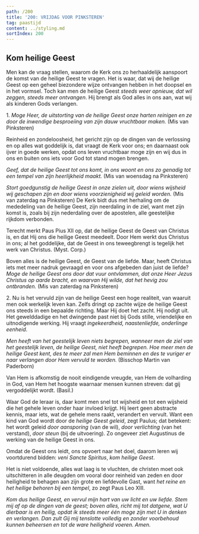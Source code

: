 ```yaml
---
path: /200
title: '200: VRIJDAG VOOR PINKSTEREN'
tag: paastijd
content: ../styling.md
sortIndex: 200
---
```


## Kom heilige Geest

Men kan de vraag stellen, waarom de Kerk ons zo herhaaldelijk aanspoort de komst van de heilige Geest te vragen. Het is waar, dat wij de heilige Geest op een geheel biezondere wijze ontvangen hebben in het doopsel en in het vormsel. Toch kan men de heilige Geest _steeds weer opnieuw, dat wil zeggen, steeds meer ontvangen_. Hij brengt als God alles in ons aan, wat wij als kinderen Gods verlangen.

1\. _Moge Heer, de uitstorting van de heilige Geest onze harten reinigen en ze door de inwendige besproeiing van zijn dauw vruchtbaar maken._ (Mis van Pinksteren)

Reinheid en zondeloosheid, het gericht zijn op de dingen van de verlossing en op alles wat goddelijk is, dat vraagt de Kerk voor ons; en daarnaast ook ijver in goede werken, opdat ons leven vruchtbaar moge zijn en wij dus in ons en buiten ons iets voor God tot stand mogen brengen.

_Geef, dat de heilige Geest tot ons komt, in ons woont en ons zo genadig tot een tempel van zijn heerlijkheid maakt._ (Mis van woensdag na Pinksteren)

_Stort goedgunstig de heilige Geest in onze zielen uit, door wiens wijsheid wij geschapen zijn en door wiens voorzienigheid wij geleid worden._ (Mis van zaterdag na Pinksteren) De Kerk bidt dus met herhaling om de mededeling van de heilige Geest, zijn neerdaling in de ziel, want met zijn komst is, zoals bij zijn nederdaling over de apostelen, alle geestelijke rijkdom verbonden.

Terecht merkt Paus Pius XII op, dat de heilige Geest de Geest van Christus is, en dat Hij ons die heilige Geest meedeelt. Door Hem werkt dus Christus in ons; al het goddelijke, dat de Geest in ons teweegbrengt is tegelijk het werk van Christus. (Myst. Corp.)

Boven alles is de heilige Geest, de Geest van de liefde. Maar, heeft Christus iets met meer nadruk gevraagd en voor ons afgebeden dan juist de liefde? _Moge de heilige Geest ons door dat vuur ontvlammen, dat onze Heer Jezus Christus op aarde bracht, en waarvan Hij wilde, dat het hevig zou ontbranden._ (Mis van zaterdag na Pinksteren)

2\. Nu is het vervuld zijn van de heilige Geest een hoge realiteit, van waaruit men ook werkelijk leven kan. Zelfs dringt op zachte wijze de heilige Geest ons steeds in een bepaalde richting. Maar Hij doet het zacht. Hij nodigt uit. Het gewelddadige en het dwingende past niet bij Gods stille, vriendelijke en uitnodigende werking. Hij vraagt _ingekeerdheid, naastenliefde, onderlinge eenheid_.

_Men heeft van het geestelijk leven niets begrepen, wanneer men de ziel van het geestelijk leven, de heilige Geest, niet heeft begrepen. Hoe meer men de heilige Geest kent, des te meer zal men Hem beminnen en des te vuriger er naar verlangen door Hem vervuld te worden._ (Bisschop Martin van Paderborn)

Van Hem is afkomstig de nooit eindigende vreugde, van Hem de volharding in God, van Hem het hoogste waarnaar mensen kunnen streven: dat gij vergoddelijkt wordt. (Basil.)

Waar God de leraar is, daar komt men snel tot wijsheid en tot een wijsheid die het gehele leven onder haar invloed krijgt. Hij leert geen abstracte kennis, maar iets, wat de gehele mens raakt, verandert en vervult. Want een kind van God wordt door de _heilige Geest geleid_, zegt Paulus; dat betekent: het wordt geleid _door aansporing_ (van de wil), _door verlichting_ (van het verstand), _door steun_ (bij de uitvoering). Zo ongeveer ziet Augustinus de werking van de heilige Geest in ons.

Omdat de Geest ons leidt, ons opvoert naar het doel, daarom leren wij voortdurend bidden: _veni Sancte Spiritus_, _kom heilige Geest_.

Het is niet voldoende, alles wat laag is te vluchten, de christen moet ook uitschitteren in alle deugden om vooral door reinheid van zeden en door heiligheid te behagen aan zijn grote en liefdevolle Gast, want _het reine en het heilige behoren bij een tempel_, zo zegt Paus Leo XIII.

_Kom dus heilige Geest, en vervul mijn hart van uw licht en uw liefde. Stem mij af op de dingen van de geest; boven alles, richt mij tot datgene, wat U dierbaar is en heilig, opdat ik steeds meer één moge zijn met U in denken en verlangen. Dan zult Gij mij tenslotte volledig en zonder voorbehoud kunnen beheersen en tot de ware heiligheid voeren. Amen._
